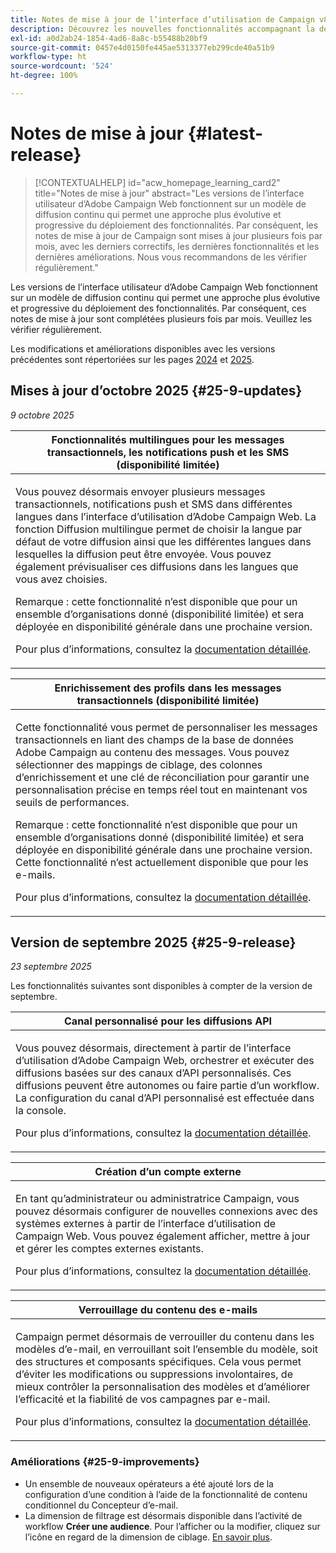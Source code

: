 ```yaml
---
title: Notes de mise à jour de l’interface d’utilisation de Campaign v8 Web
description: Découvrez les nouvelles fonctionnalités accompagnant la dernière version de l’interface d’utilisation de Campaign Web
exl-id: a0d2ab24-1854-4ad6-8a8c-b55488b20bf9
source-git-commit: 0457e4d0150fe445ae5313377eb299cde40a51b9
workflow-type: ht
source-wordcount: '524'
ht-degree: 100%

---
```


# Notes de mise à jour {#latest-release}

>[!CONTEXTUALHELP]
>id="acw_homepage_learning_card2"
>title="Notes de mise à jour"
>abstract="Les versions de l’interface utilisateur d’Adobe Campaign Web fonctionnent sur un modèle de diffusion continu qui permet une approche plus évolutive et progressive du déploiement des fonctionnalités. Par conséquent, les notes de mise à jour de Campaign sont mises à jour plusieurs fois par mois, avec les derniers correctifs, les dernières fonctionnalités et les dernières améliorations. Nous vous recommandons de les vérifier régulièrement."

Les versions de l’interface utilisateur d’Adobe Campaign Web fonctionnent sur un modèle de diffusion continu qui permet une approche plus évolutive et progressive du déploiement des fonctionnalités. Par conséquent, ces notes de mise à jour sont complétées plusieurs fois par mois. Veuillez les vérifier régulièrement.

Les modifications et améliorations disponibles avec les versions précédentes sont répertoriées sur les pages [2024](release-notes-24.md) et [2025](release-notes-25.md).

## Mises à jour d’octobre 2025 {#25-9-updates}

_9 octobre 2025_

<table>
<thead>
<tr>
<th><strong>Fonctionnalités multilingues pour les messages transactionnels, les notifications push et les SMS (disponibilité limitée)</strong><br/></th> 
</tr>
</thead>
<tbody>
<tr>
<td>
<p>Vous pouvez désormais envoyer plusieurs messages transactionnels, notifications push et SMS dans différentes langues dans l’interface d’utilisation d’Adobe Campaign Web. La fonction Diffusion multilingue permet de choisir la langue par défaut de votre diffusion ainsi que les différentes langues dans lesquelles la diffusion peut être envoyée. Vous pouvez également prévisualiser ces diffusions dans les langues que vous avez choisies.</p>
<p>Remarque : cette fonctionnalité n’est disponible que pour un ensemble d’organisations donné (disponibilité limitée) et sera déployée en disponibilité générale dans une prochaine version.</p>
<p>Pour plus d’informations, consultez la <a href="../msg/multilingual.md">documentation détaillée</a>.</p>
</td>
</tr>
</tbody>
</table>

<table>
<thead>
<tr>
<th><strong>Enrichissement des profils dans les messages transactionnels (disponibilité limitée)</strong><br/></th> 
</tr>
</thead>
<tbody>
<tr>
<td>
<p>Cette fonctionnalité vous permet de personnaliser les messages transactionnels en liant des champs de la base de données Adobe Campaign au contenu des messages. Vous pouvez sélectionner des mappings de ciblage, des colonnes d’enrichissement et une clé de réconciliation pour garantir une personnalisation précise en temps réel tout en maintenant vos seuils de performances.</p>
<p>Remarque : cette fonctionnalité n’est disponible que pour un ensemble d’organisations donné (disponibilité limitée) et sera déployée en disponibilité générale dans une prochaine version. Cette fonctionnalité n’est actuellement disponible que pour les e-mails.</p>
<p>Pour plus d’informations, consultez la <a href="../transactional-messaging/profile-enrichment.md">documentation détaillée</a>.</p>
</td>
</tr>
</tbody>
</table>


## Version de septembre 2025 {#25-9-release}

_23 septembre 2025_

Les fonctionnalités suivantes sont disponibles à compter de la version de septembre.

<table>
<thead>
<tr>
<th><strong>Canal personnalisé pour les diffusions API</strong><br/></th>
</tr>
</thead>
<tbody>
<tr>
<td>
<p>Vous pouvez désormais, directement à partir de l’interface d’utilisation d’Adobe Campaign Web, orchestrer et exécuter des diffusions basées sur des canaux d’API personnalisés. Ces diffusions peuvent être autonomes ou faire partie d’un workflow. La configuration du canal d’API personnalisé est effectuée dans la console.</p>
<p>Pour plus d’informations, consultez la <a href="../call-center/gs-custom-channel.md">documentation détaillée</a>.</p>
</td>
</tr>
</tbody>
</table>

<table>
<thead>
<tr>
<th><strong>Création d’un compte externe</strong><br/></th>
</tr>
</thead>
<tbody>
<tr>
<td>
<p>En tant qu’administrateur ou administratrice Campaign, vous pouvez désormais configurer de nouvelles connexions avec des systèmes externes à partir de l’interface d’utilisation de Campaign Web. Vous pouvez également afficher, mettre à jour et gérer les comptes externes existants.</p>
<p>Pour plus d’informations, consultez la <a href="../administration/create-external-account.md">documentation détaillée</a>.</p>
</td>
</tr>
</tbody>
</table>

<table>
<thead>
<tr>
<th><strong>Verrouillage du contenu des e-mails</strong><br/></th>
</tr>
</thead>
<tbody>
<tr>
<td>
<p>Campaign permet désormais de verrouiller du contenu dans les modèles d’e-mail, en verrouillant soit l’ensemble du modèle, soit des structures et composants spécifiques. Cela vous permet d’éviter les modifications ou suppressions involontaires, de mieux contrôler la personnalisation des modèles et d’améliorer l’efficacité et la fiabilité de vos campagnes par e-mail.</p>
<p>Pour plus d’informations, consultez la <a href="../content/content-locking.md">documentation détaillée</a>.</p>
</td>
</tr>
</tbody>
</table>

<!--table>
<thead>
<tr>
<th><strong>Integration with Adobe GenStudio</strong><br/></th>  LA? sort? Juliette
</tr>
</thead>
<tbody>
<tr>
<td>
<p>To enhance marketing efficiency and to maintain brand consistency, you can now seamlessly integrate GenStudio for Performance Marketing experiences with Campaign. This enables you to leverage GenStudio's AI-power content creation alongside Campaign's advanced orchestration capabilities.<p>
<p>For more information, refer to the detailed documentation.</p>
</td>
</tr>
</tbody>
</table-->

<!--table>
<thead>
<tr>
<th><strong>Dark mode support in the Email designer</strong><br/></th> -> pas sept, modifier composant... -> Juliette
</tr>
</thead>
<tbody>
<tr>
<td>
<p>The Email Designer now offers the ability to switch to dark mode view, where you can additionally define specific custom settings. Note that the final rendering depends on the recipient's email client, and not all email clients support dark mode.</p>
<p>For more information, refer to the detailed documentation.</p>
</td>
</tr>
</tbody>
</table-->

<!--table>>
<thead>
<tr>
<th><strong>Multilingual capabilities for transactional messaging and push notifications (LA)</strong><br/></th> 
</tr>
</thead>
<tbody>
<tr>
<td>
<p>You can now send multiple transactional messages and push notifications in different languages in Adobe Campaign Web User Interface. The Multilingual delivery feature allows you to choose the default language of your delivery as well as the different languages in which the delivery can be sent. You can also preview these deliveries in the languages you have chosen.</p>
<p>Note: this capability is only available for a set of organizations (Limited Availability), and will be rolled out globally in a future release.</p>
<p>For more information, refer to the detailed documentation.</p>
</td>
</tr>
</tbody>
</table-->

<!--table>
<thead>
<tr>
<th><strong>Profile enrichment in Transactional Messages (LA)</strong><br/></th> 
</tr>
</thead>
<tbody>
<tr>
<td>
<p>This capability allows you to personalize transactional messages (Email, SMS, Push) by linking Adobe Campaign database fields to the message content. You can select target mappings, enrichment columns, and a reconciliation key to ensure accurate, real-time personalization while maintaining performance thresholds.</p>
<p>Note: this capability is only available for a set of organizations (Limited Availability), and will be rolled out globally in a future release.</p>
<p>For more information, refer to the detailed documentation.</p>
</td>
</tr>
</tbody>
</table-->

<!--table>
<thead>
<tr>
<th><strong>Dynamic reporting for transactional messaging (LA)</strong><br/></th> 
</tr>
</thead>
<tbody>
<tr>
<td>
<p>Note: this capability is only available for a set of organizations (Limited Availability), and will be rolled out globally in a future release.</p>
<p>For more information, refer to the detailed documentation.</p>
</td>
</tr>
</tbody>
</table-->


### Améliorations {#25-9-improvements}

* Un ensemble de nouveaux opérateurs a été ajouté lors de la configuration d’une condition à l’aide de la fonctionnalité de contenu conditionnel du Concepteur d’e-mail.
* La dimension de filtrage est désormais disponible dans l’activité de workflow **Créer une audience**. Pour l’afficher ou la modifier, cliquez sur l’icône en regard de la dimension de ciblage. [En savoir plus](../workflows/activities/build-audience.md#build-audience-configuration).
<!--

NEO-84915 Stop button for deliveries???? ->>> met pas, juste bouton ajouté dans webUI meme comportement que console. bleu, marche, marche pas.
NEO-90345 WebUI - Extended operators for dynamic content ->>>> deja mis
NEO-88858 WebUI - Send proof from execution recurring delivery -> bug
NEO-89777 Content locking on create email template -> juliette
NEO-90365 Multi-lingual – Identify fields editable from variants???? -> fix pour SMS
query activity -> query ds workflow fitleting dimentsion 

-->

